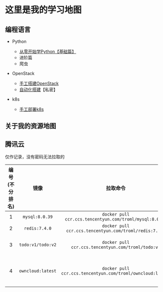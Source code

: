 # 这里是我的学习地图

## 编程语言

+ Python
  + [从零开始学Python【基础篇】](https://github.com/BytequestorNotes/notes_pub/issues/1)
  + 进阶篇
  + 爬虫
+ OpenStack
  + [手工搭建OpenStack](https://github.com/BytequestorNotes/notes_pub/issues/2)
  + [自动化搭建](https://github.com/BytequestorNotes/notes_pri/issues/5)【私密】
  
+ k8s
  + [手工部署k8s](https://github.com/BytequestorNotes/notes_pub/issues/3)

## 关于我的资源地图

## 腾讯云

仅作记录，没有密码无法拉取的

| 编号(不分排名) |       镜像        |                          拉取命令                          |           备注           |
| :------------: | :---------------: | :--------------------------------------------------------: | :----------------------: |
|       1        |  `mysql:8.0.39`   |  `docker pull ccr.ccs.tencentyun.com/troml/mysql:8.0.39`   |                          |
|       2        |   `redis:7.4.0`   |   `docker pull ccr.ccs.tencentyun.com/troml/redis:7.4.0`   |                          |
|       3        | `todo:v1/todo:v2` |     `docker pull ccr.ccs.tencentyun.com/troml/todo:v1`     |      分为`v1`和`v2`      |
|       4        | `owncloud:latest` | `docker pull ccr.ccs.tencentyun.com/troml/owncloud:latest` | 于`2024-10-06日首次见面` |

